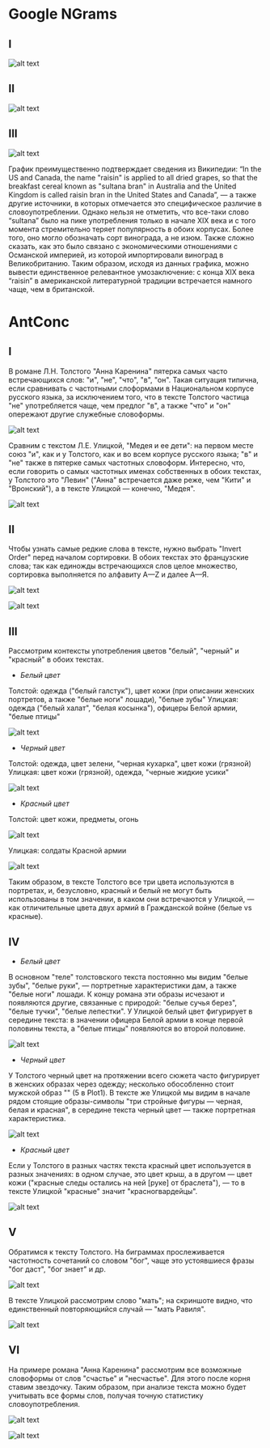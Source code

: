 # Google NGrams
## I
![alt text](https://github.com/chekushina/hw6/blob/master/%D0%A1%D0%BD%D0%B8%D0%BC%D0%BE%D0%BA%20%D1%8D%D0%BA%D1%80%D0%B0%D0%BD%D0%B0%202018-04-08%20%D0%B2%2014.19.46.png)
## II
![alt text](https://github.com/chekushina/hw6/blob/master/%D0%A1%D0%BD%D0%B8%D0%BC%D0%BE%D0%BA%20%D1%8D%D0%BA%D1%80%D0%B0%D0%BD%D0%B0%202018-04-08%20%D0%B2%2014.18.16.png)
## III
![alt text](https://github.com/chekushina/hw6/blob/master/%D0%A1%D0%BD%D0%B8%D0%BC%D0%BE%D0%BA%20%D1%8D%D0%BA%D1%80%D0%B0%D0%BD%D0%B0%202018-04-08%20%D0%B2%2014.44.12.png)

График преимущественно подтверждает сведения из Википедии: “In the US and Canada, the name "raisin" is applied to all dried grapes, so that the breakfast cereal known as "sultana bran" in Australia and the United Kingdom is called raisin bran in the United States and Canada”, — а также другие источники, в которых отмечается это специфическое различие в словоупотреблении. Однако нельзя не отметить, что все-таки слово “sultana” было на пике употребления только в начале XIX века и с того момента стремительно теряет популярность в обоих корпусах. Более того, оно могло обозначать сорт винограда, а не изюм. Также сложно сказать, как это было связано с экономическими отношениями с Османской империей, из которой импортировали виноград в Великобританию. 
Таким образом, исходя из данных графика, можно вывести единственное релевантное умозаключение: с конца XIX века “raisin” в американской литературной традиции встречается намного чаще, чем в британской. 


# AntConc
## I
В романе Л.Н. Толстого "Анна Каренина" пятерка самых часто встречающихся слов: "и", "не", "что", "в", "он". Такая ситуация типична, если сравнивать с частотными слоформами в Национальном корпусе русского языка, за исключением того, что в тексте Толстого частица "не" употребляется чаще, чем предлог "в", а также "что" и "он" опережают другие служебные словоформы.

![alt text](https://github.com/chekushina/hw6/blob/master/%D0%A1%D0%BD%D0%B8%D0%BC%D0%BE%D0%BA%20%D1%8D%D0%BA%D1%80%D0%B0%D0%BD%D0%B0%202018-04-08%20%D0%B2%2017.02.40.png "Л.Н. Толстой")

Сравним с текстом Л.Е. Улицкой, "Медея и ее дети": на первом месте союз "и", как и у Толстого, как и во всем корпусе русского языка; "в" и "не" также в пятерке самых частотных словоформ. Интересно, что, если говорить о самых частотных именах собственных в обоих текстах, у Толстого это "Левин" ("Анна" встречается даже реже, чем "Кити" и "Вронский"), а в  тексте Улицкой — конечно, "Медея".

![alt text](https://github.com/chekushina/hw6/blob/master/%D0%A1%D0%BD%D0%B8%D0%BC%D0%BE%D0%BA%20%D1%8D%D0%BA%D1%80%D0%B0%D0%BD%D0%B0%202018-04-08%20%D0%B2%2019.09.53.png "Л.Е. Улицкая")

## II
Чтобы узнать самые редкие слова в тексте, нужно выбрать "Invert Order" перед началом сортировки.
В обоих текстах это французские слова; так как единожды встречающихся слов целое множество, сортировка выполняется по алфавиту A—Z и далее А—Я. 

![alt text](https://github.com/chekushina/hw6/blob/master/%D0%A1%D0%BD%D0%B8%D0%BC%D0%BE%D0%BA%20%D1%8D%D0%BA%D1%80%D0%B0%D0%BD%D0%B0%202018-04-08%20%D0%B2%2017.15.59.png "Л.Н. Толстой")

![alt text](https://github.com/chekushina/hw6/blob/master/%D0%A1%D0%BD%D0%B8%D0%BC%D0%BE%D0%BA%20%D1%8D%D0%BA%D1%80%D0%B0%D0%BD%D0%B0%202018-04-08%20%D0%B2%2019.10.04.png "Л.Е. Улицкая")

## III
Рассмотрим контексты употребления цветов "белый", "черный" и "красный" в обоих текстах.

+ *Белый цвет* 

Толстой: одежда ("белый галстук"), цвет кожи (при описании женских портретов, а также "белые ноги" лошади), "белые зубы"
Улицкая: одежда ("белый халат", "белая косынка"), офицеры Белой армии, "белые птицы" 

![alt text](https://github.com/chekushina/hw6/blob/master/%D0%A1%D0%BD%D0%B8%D0%BC%D0%BE%D0%BA%20%D1%8D%D0%BA%D1%80%D0%B0%D0%BD%D0%B0%202018-04-08%20%D0%B2%2019.35.33.png "Л.Е. Улицкая")

+ *Черный цвет*

Толстой: одежда, цвет зелени, "черная кухарка", цвет кожи (грязной)
Улицкая: цвет кожи (грязной), одежда, "черные жидкие усики"

![alt text](https://github.com/chekushina/hw6/blob/master/%D0%A1%D0%BD%D0%B8%D0%BC%D0%BE%D0%BA%20%D1%8D%D0%BA%D1%80%D0%B0%D0%BD%D0%B0%202018-04-08%20%D0%B2%2019.32.19.png "Л.Е. Улицкая")

+ *Красный цвет*

Толстой: цвет кожи, предметы, огонь

![alt text](https://github.com/chekushina/hw6/blob/master/%D0%A1%D0%BD%D0%B8%D0%BC%D0%BE%D0%BA%20%D1%8D%D0%BA%D1%80%D0%B0%D0%BD%D0%B0%202018-04-08%20%D0%B2%2019.42.47.png "Л.Н. Толстой")

Улицкая: солдаты Красной армии

![alt text](https://github.com/chekushina/hw6/blob/master/%D0%A1%D0%BD%D0%B8%D0%BC%D0%BE%D0%BA%20%D1%8D%D0%BA%D1%80%D0%B0%D0%BD%D0%B0%202018-04-08%20%D0%B2%2019.39.45.png "Л.Е. Улицкая")

Таким образом, в тексте Толстого все три цвета используются в портретах, и, безусловно, красный и белый не могут быть использованы в том значении, в каком они встречаются у Улицкой, — как отличительные цвета двух армий в Гражданской войне (белые vs красные).

## IV
+ *Белый цвет*

В основном "теле" толстовского текста постоянно мы видим "белые зубы", "белые руки", — портретные характеристики дам, а также "белые ноги" лошади. К концу романа эти образы исчезают и появляются другие, связанные с природой: "белые сучья берез", "белые тучки", "белые лепестки".
У Улицкой белый цвет фигурирует в середине текста: в значении офицера Белой армии в конце первой половины текста, а "белые птицы" появляются во второй половине.

![alt text](https://github.com/chekushina/hw6/blob/master/%D0%A1%D0%BD%D0%B8%D0%BC%D0%BE%D0%BA%20%D1%8D%D0%BA%D1%80%D0%B0%D0%BD%D0%B0%202018-04-08%20%D0%B2%2020.01.29.png)

+ *Черный цвет*

У Толстого черный цвет на протяжении всего сюжета часто фигурирует в женских образах через одежду; несколько обособленно стоит мужской образ "" (5 в Plot1). В тексте же Улицкой мы видим в начале рядом стоящие образы-символы "три стройные фигуры — черная, белая и красная", в середине текста черный цвет — также портретная характеристика.

![alt text](https://github.com/chekushina/hw6/blob/master/%D0%A1%D0%BD%D0%B8%D0%BC%D0%BE%D0%BA%20%D1%8D%D0%BA%D1%80%D0%B0%D0%BD%D0%B0%202018-04-08%20%D0%B2%2020.04.37.png)

+ *Красный цвет*

Если у Толстого в разных частях текста красный цвет используется в разных значениях: в одном случае, это цвет крыш, а в другом — цвет кожи ("красные следы остались на ней [руке] от браслета"), — то в тексте Улицкой "красные" значит "красногвардейцы".

![alt text](https://github.com/chekushina/hw6/blob/master/%D0%A1%D0%BD%D0%B8%D0%BC%D0%BE%D0%BA%20%D1%8D%D0%BA%D1%80%D0%B0%D0%BD%D0%B0%202018-04-08%20%D0%B2%2019.59.13.png)

## V

Обратимся к тексту Толстого. На биграммах прослеживается частотность сочетаний со словом "бог", чаще это устоявшиеся фразы "бог даст", "бог знает" и др.

![alt text](https://github.com/chekushina/hw6/blob/master/%D0%A1%D0%BD%D0%B8%D0%BC%D0%BE%D0%BA%20%D1%8D%D0%BA%D1%80%D0%B0%D0%BD%D0%B0%202018-04-08%20%D0%B2%2020.43.58.png "Л.Н. Толстой")

В тексте Улицкой рассмотрим слово "мать"; на скриншоте видно, что единственный повторяющийся случай — "мать Равиля".

![alt text](https://github.com/chekushina/hw6/blob/master/%D0%A1%D0%BD%D0%B8%D0%BC%D0%BE%D0%BA%20%D1%8D%D0%BA%D1%80%D0%B0%D0%BD%D0%B0%202018-04-08%20%D0%B2%2020.46.41.png "Л.Е. Улицкая")

## VI

На примере романа "Анна Каренина" рассмотрим все возможные словоформы от слов "счастье" и "несчастье". Для этого после корня ставим звездочку. Таким образом, при анализе текста можно будет учитывать все формы слов, получая точную статистику словоупотребления.

![alt text](https://github.com/chekushina/hw6/blob/master/%D0%A1%D0%BD%D0%B8%D0%BC%D0%BE%D0%BA%20%D1%8D%D0%BA%D1%80%D0%B0%D0%BD%D0%B0%202018-04-08%20%D0%B2%2021.00.23.png "Л.Н. Толстой")

![alt text](https://github.com/chekushina/hw6/blob/master/%D0%A1%D0%BD%D0%B8%D0%BC%D0%BE%D0%BA%20%D1%8D%D0%BA%D1%80%D0%B0%D0%BD%D0%B0%202018-04-08%20%D0%B2%2021.00.41.png "Л.Н. Толстой")
